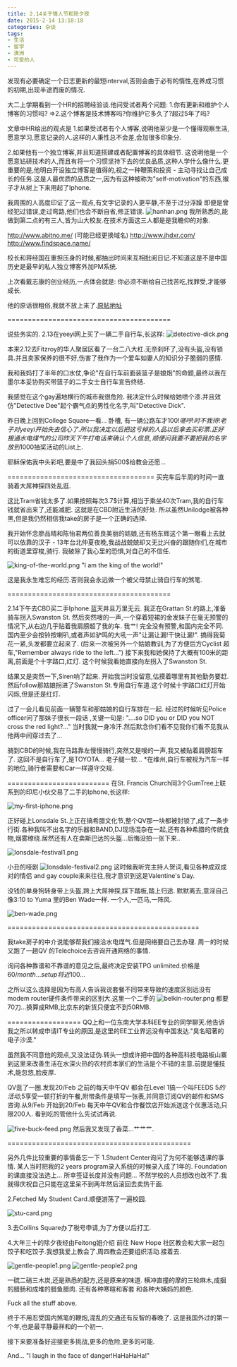 ```yaml
---
title: 2.14关于情人节和除夕夜
date: 2015-2-14 13:18:18
categories: 杂谈
tags: 
- 生活
- 留学
- 澳洲
- 可爱的人
---
```

发现有必要确定一个日志更新的最短interval,否则会由于必有的惰性,在养成习惯的初期,出现半途而废的情况.

大二上学期看到一个HR的招聘经验谈.他问受试者两个问题:
1.你有更新和维护个人博客的习惯吗?
=>2.这个博客是技术博客吗?你维护它多久了?超过5年了吗?

文章中HR给出的观点是
1.如果受试者有个人博客,说明他至少是一个懂得观察生活,愿意学习,愿意记录的人.这样的人秉性总不会差,会加很多印象分.

2.如果他有一个独立博客,并且知道搭建或者配置博客的具体细节.
这说明他是一个愿意钻研技术的人,而且有将一个习惯坚持下去的优良品质,这种人学什么像什么.更重要的是,他明白开设独立博客是值得的,视之一种鞭策和投资 - 主动寻找让自己成长的任务.这是人最优质的品质之一,因为有这种被称为"self-motivation"的东西,猴子才从树上下来用起了Iphone.

我周围的人高度印证了这一观点,有文字记录的人更平静,不至于过分浮躁
即便是曾经犯过错误,走过弯路,他们也会不断自省,修正错误.
![hanhan.png](/assets/blogImg/2-14关于情人节和除夕夜/hanhan.png)
我所熟悉的,能做到第二点的有三人,皆为山大校友.在技术方面这三人都是是我瞻仰的对象.

http://www.abitno.me/ (可能已经更换域名)
http://www.jhdxr.com/
http://www.findspace.name/

校长和蒋经国在重担压身的时候,都抽出时间来互相批阅日记.不知道这是不是中国历史是最早的私人独立博客外加PM系统.

上次看戴志康的创业经历,一点体会就是:
你必须不断给自己找苦吃,找罪受,才能够成长.

他的原话很粗俗,我就不放上来了.[原帖地址](https://site.douban.com/138367/widget/notes/6358058/note/479165734/)

========================================

说些务实的.
2.13在yeeyi网上买了一辆二手自行车,长这样:
![detective-dick.png](/assets/blogImg/2-14关于情人节和除夕夜/detective-dick.png)

本来2.12去Fitzroy的华人聚居区看了一台二八大杠.无奈刹坏了,没有头盔,没有锁具.并且卖家保养的很不好,伤害了我作为一个爱车如妻人的知识分子脆弱的感情.

我和我妈打了半年的口水仗,争论"在自行车前面装篮子是娘炮"的命题,最终以我在墨尔本妥协购买带篮子的二手女士自行车宣告终结.

我感觉在这个gay遍地横行的城市我很危险.
我决定什么时候给她喷个漆.并且效仿"Detective Dee"起个霸气点的男性化名字,叫"Detective Dick".

昨日晚上回到College Square一看...
卧槽, 有一辆公路车才100$!
嗟呼!时不我待!老子对yeeyi开始失去信心了.
所以我决定以后把这亏掉的人品以后拿去买彩票.
正好接通水电煤气的公司昨天下午打电话来确认个人信息,顺便问我要不要把我的名字放到1000$抽奖活动的List上.

耶稣保佑我中头彩吧,要是中了我回头捐500$给教会还愿...

====================================
买完车后半周的时间一直骑着大屌神探四处乱逛.

这比Tram省钱太多了.如果按照每次3.7$计算,相当于乘坐40次Tram,我的自行车钱就省出来了,还能减肥.
这就是在CBD附近生活的好处.
所以虽然Unilodge被各种黑,但是我仍然相信我take的房子是一个正确的选择.

我开始怀念廖品晴和陈怡君两位善良美丽的姑娘,还有杨东辉这个第一眼看上去就可以依靠的汉子 - 13年台北仲夏夜晚,我战战兢兢却又无比兴奋的跟随你们,在城市的街道里穿梭,骑行.
我破除了我心里的恐惧,对自己的不信任.

![king-of-the-world.png](/assets/blogImg/2-14关于情人节和除夕夜/king-of-the-world.png)
"I am the king of the world!"

这是我永生难忘的经历.否则我会永远做一个被父母禁止骑自行车的煞笔.

========================================

2.14下午去CBD买二手Iphone.蓝天并且万里无云.
我正在Grattan St.的路上,准备骑车拐入Swanston St.
然后突然嗖的一声,一个穿着短裙的金发妹子在毫无预警的情况下,从右边几乎贴着我肩膀超了我的车.
我艹!
完全没有预警,和国内完全不同.国内至少会按铃按喇叭,或者声如驴鸣的大吼一声"让漏让漏!干快让漏!".
搞得我菊花一紧,头发都要立起来了.
(后来一次被另外一个姑娘教训,为了方便后方Cyclist 超车,"Remember always ride to the left...")
接下来我和她保持了大概有100米的距离,前面是个十字路口,红灯.
这个时候我看她直接向左拐入了Swanston St.

结果又是突然一下,Siren响了起来.
开始我当时没留意,估摸着哪里有其他勤务要赶.然后follow那姑娘拐进了Swanston St.专用自行车道.这个时候十字路口红灯开始闪烁,但是还是红灯.

过了一会儿看见前面一辆警车和那姑娘的自行车排在一起.
经过的时候听见Police officer问了那妹子很长一段话 ,关键一句是:
"....so DID you or DID you NOT cross the red light?..."
当时我就一身冷汗.然后默念你们看不见我你们看不见我从他两中间穿过去了...

骑到CBD的时候,我在马路靠左慢慢骑行,突然又是嗖的一声,我又被贴着肩膀超车了.
这回不是自行车了,是TOYOTA...
老子腿一软...
*在维州,自行车被视为汽车一样的地位,骑行者需要和Car一样遵守交规.

=========================
在St. Francis Church同3个GumTree上联系到的印尼小伙交易了二手的Iphone,长这样:

![my-first-iphone.png](/assets/blogImg/2-14关于情人节和除夕夜/my-first-iphone.png)

正好碰上Lonsdale St.上正在搞希腊文化节,整个QV那一块都被封锁了,成了一条步行街.各种我叫不出名字的乐器和BAND,DJ现场混杂在一起,还有各种希腊的传统食物,烟雾缭绕.居然还有人在卖斯巴达的头盔...后悔没拍一张下来..



![lonsdale-festival1.png](/assets/blogImg/2-14关于情人节和除夕夜/lonsdale-festival1.png)

小丑的哑剧
![lonsdale-festival2.png](/assets/blogImg/2-14关于情人节和除夕夜/lonsdale-festival2.png)
这时候我听完主持人贺词,看见各种成双成对的情侣 and gay couple来来往往,我才意识到这是Valentine's Day.

没钱的单身狗转身带上头盔,跨上大屌神探,踩下踏板,踏上归途.
默默离去,意淫自己像3:10 to Yuma 里的Ben Wade一样.
一个人,一匹马,一阵风.

![ben-wade.png](/assets/blogImg/2-14关于情人节和除夕夜/ben-wade.png)

===============================================

我take房子的中介说能够帮我们接洽水电煤气.但是网络要自己去办理.
周一的时候又跑了一趟QV 的Telechoice去咨询开通网络的事情.

询问各种靠谱和不靠谱的意见之后,最终决定安装TPG unlimited.价格是60$/month...setup将近100$...

之所以这么选择是因为有高人告诉我说套餐不同带来导致的速度区别远没有modem router硬件条件带来的区别大.这里一个二手的
![belkin-router.png](/assets/blogImg/2-14关于情人节和除夕夜/belkin-router.png)
都要70刀...换算成RMB,比京东的新货只便宜不到50RMB.

==================
QQ上和一位东南大学本科EE专业的同学聊天.他告诉我之所以转成申请IT专业的原因,是这里的EE工业界远没有中国发达."臭名昭著的电子沙漠."

虽然我不同意他的观点,又没法证伪.转头一想或许把中国的各种高科技电路板山寨到这里来改善生活在水深火热的农村资本家们的生活是个不错的主意.前提是懂技术,能忽悠,脸皮厚.

QV逛了一圈.发现20/Feb 之前的每天中午QV 都会在Level 1搞一个叫FEEDS $5的活动,$5享受一顿打折的午餐,附带条件是填写一张表,并同意订阅QV的邮件和SMS咨询.从9/Feb 开始到20/Feb 每天中午QV和合作餐饮店开始派送这个优惠活动,只限200人.
看到吃的管他什么先试试再说.

![five-buck-feed.png](/assets/blogImg/2-14关于情人节和除夕夜/five-buck-feed.png)
然后我又发现了香菜...艹艹艹.

=============================================

另外几件比较重要的事情备忘一下
1.Student Center询问了为何不能够选课的事情.
某人当时把我的2 years program录入系统的时候录入成了1年的.
Foundation的课直接没法选上...
所幸签证长度并没有问题...
不然学校的人员想改也改不了.我就得庆祝自己只能在这里呆不到两年然后滚回去卖热干面.

2.Fetched My Student Card.顺便游荡了一遍校园.

![stu-card.png](/assets/blogImg/2-14关于情人节和除夕夜/stu-card.png)

3.去Collins Square办了税号申请,为了方便以后打工.

4.大年三十的除夕夜经由Feitong姐介绍 前往 New Hope 社区教会和大家一起包饺子和吃饺子.我想我爱上教会了.周四教会还要组织活动.接着去.


![gentle-people1.png](/assets/blogImg/2-14关于情人节和除夕夜/gentle-people1.png)
![gentle-people2.png](/assets/blogImg/2-14关于情人节和除夕夜/gentle-people2.png)

一硫二硝三木炭,还是熟悉的配方,还是原来的味道.
横冲直撞的摩的三轮麻木,成捆的腊肠和成堆的腊鱼腊肉.
还有各种寒暄和客套 和各种大姨妈的颜色.

Fuck all the stuff above.

终于不用忍受国内煞笔的鞭炮,混乱的交通还有反智的春晚了.
这是我国外过的第一个年,也是最平静最祥和的一个初一.

接下来要准备好迎接更多挑战,更多的危险,更多的可能.

And...
"I laugh in the face of danger!HaHaHaHa!"
